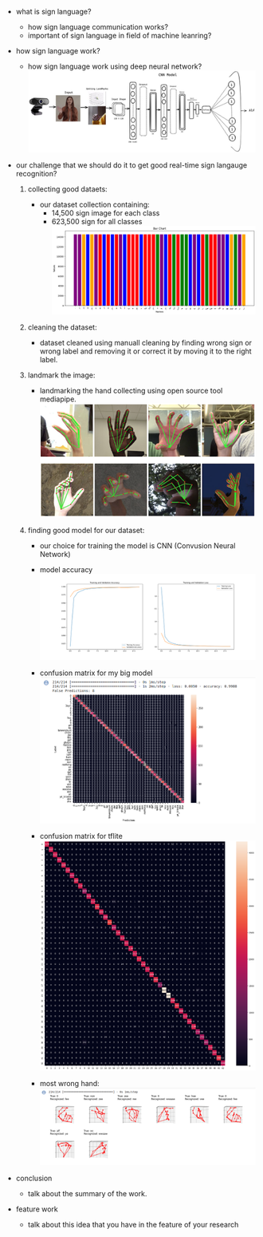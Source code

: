 * what is sign language?
    * how sign language communication works?
    * important of sign language in field of machine leanring?

* how sign language work?
    * how sign language work using deep neural network?
    ![image](img/how_sign_langauge_work.jpg)

* our challenge that we should do it to get good real-time sign langauge recognition?
    1. collecting good dataets:
        * our dataset collection containing:
            * 14,500 sign image for each class
            * 623,500 sign for all classes
            ![image](img/label_count.png)

    2. cleaning the dataset:
        * dataset cleaned using manuall cleaning by finding wrong sign or wrong label and removing it or correct it by moving it to the right label.
    
    3. landmark the image:
        * landmarking the hand collecting using open source tool mediapipe.
        ![iamge](img/hand_landmark.png)

    4. finding good model for our dataset:
        * our choice for training the model is CNN (Convusion Neural Network)

        * model accuracy
        ![image](img/model2_accl.png)

        * confusion matrix for my big model
        ![image](img/big_model_confusion_matrix.png)

        * confusion matrix for tflite
        ![image](img/tflite_model_confusion_matrix.png)

        * most wrong hand:
        ![image](img/wrong_hand.png)

* conclusion
    * talk about the summary of the work.

* feature work
    * talk about this idea that you have in the feature of your research
    
